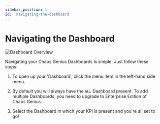 ```yaml
---
sidebar_position: 1
id: 'navigating-the-dashboard'
---
```


# Navigating the Dashboard

![Dashboard Overview](/img/kpi-and-dashboard/Dashboard.png)

Navigating your Chaos Genius Dashboards is simple. Just follow these steps:

1.  To open up your 'Dashboard', click the menu item in the left-hand side menu.

2.  By default you will always have the `ALL` Dashboard present. To add multiple Dashboards, you need to upgrade to Enterprise Edition of Chaos Genius. 

3.  Select the Dashboard in which your KPI is present and you're all set to go!

